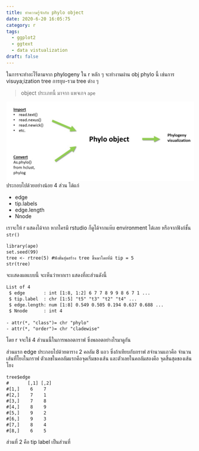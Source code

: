 ```yaml
---
title: ทำความรู้จักกับ phylo object 
date: 2020-6-20 16:05:75
category: r
tags:
  - ggplot2
  - ggtext
  - data vistualization
draft: false
---
```


ในการจะทำอะไร็ตามจาก phylogeny ใน r หลัก ๆ จะทำงานผ่าน obj phylo นี้ เช่นการ visuya;ization tree การยุบ-รวม tree ต่าง ๆ

>object ประเภทนี้ มาจาก แพจเกจ `ape`

![](images/phylo_obj_diagram.jpg)
ประกอบไปด้วยอย่างน้อย 4 ส่วน ได้แก่

- edge
- tip.labels
- edge.length
- Nnode  

เราจะให้ r แสดงได้จาก หากใครมี rstudio ก็ดูได้จากแท๊บ environment ได้เลย หรือจากฟังก์ชั้น  `str()`

```
library(ape)
set.seed(99)
tree <- rtree(5) #ฟังชั่นสุ่มสร้าง tree ขึ้นมาโดยที่มี tip = 5
str(tree)
```

จะเเสดงผลแบบนี้ จะเห็นว่าหากเรา  แสดงที่ละส่วนดังนี้

```
List of 4
 $ edge       : int [1:8, 1:2] 6 7 7 8 9 9 8 6 7 1 ...
 $ tip.label  : chr [1:5] "t5" "t3" "t2" "t4" ...
 $ edge.length: num [1:8] 0.549 0.505 0.194 0.637 0.688 ...
 $ Nnode      : int 4

- attr(*, "class")= chr "phylo"
- attr(*, "order")= chr "cladewise"
```

โดย r จจะใช้ 4 ส่วนนนี้ในการพลอตกราฟ ซึ่งพลอตอย่างไรมาดูกัน

ส่วนแรก edge
ประกอบไปด้วยตาราง 2 คอลัม 8 แถว ซึ่งถ้าเทียบกับกราฟ สจำนวนแถวคือ จำนวนเส้นที่โยงในกราฟ
ตัวเลขในคอลัมแรกคือจุดเริ่มของเส้น และตัวเลยในคอลัมสองคือ จุดสิ้นสุดของเส้นโยง

```
tree$edge
#       [,1] [,2]
#[1,]    6    7
#[2,]    7    1
#[3,]    7    8
#[4,]    8    9
#[5,]    9    2
#[6,]    9    3
#[7,]    8    4
#[8,]    6    5
```

ส่วนที่ 2 คือ tip label เป็นส่วนที่
